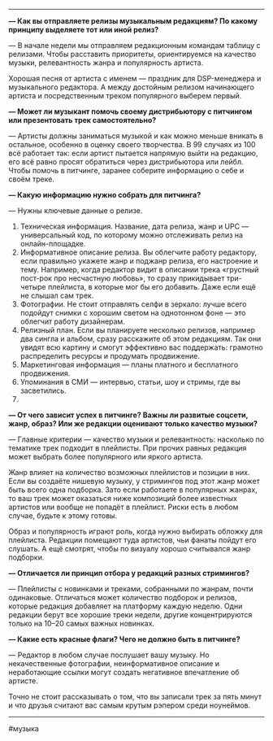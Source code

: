 * * *

**— Как вы отправляете релизы музыкальным редакциям? По какому принципу выделяете тот или иной релиз?**

— В начале недели мы отправляем редакционным командам таблицу с релизами. Чтобы расставить приоритеты, ориентируемся на качество музыки, релевантность жанра и популярность артиста.

Хорошая песня от артиста с именем — праздник для DSP-менеджера и музыкального редактора. А между достойным релизом начинающего артиста и посредственным треком популярного выберем первый.

**— Может ли музыкант помочь своему дистрибьютору с питчингом или презентовать трек самостоятельно?**

— Артисты должны заниматься музыкой и как можно меньше вникать в остальное, особенно в оценку своего творчества. В 99 случаях из 100 всё работает так: если артист пытается напрямую выйти на редакцию, его всё равно просят обратиться через дистрибьютора или лейбл. Чтобы помочь в питчинге, заранее соберите информацию о себе и своём треке.

**— Какую информацию нужно собрать для питчинга?**

— Нужны ключевые данные о релизе.

1. Техническая информация. Название, дата релиза, жанр и UPC — универсальный код, по которому можно отслеживать релиз на онлайн-площадке.
2. Информативное описание релиза. Вы облегчите работу редактору, если правильно укажете жанр и поджанр релиза, его настроение и тему. Например, когда редактор видит в описании трека «грустный пост-рок про несчастную любовь», то сразу прикидывает три-четыре плейлиста, в которые мог бы его добавить. Даже если ещё не слышал сам трек.
3. Фотографии. Не стоит отправлять селфи в зеркало: лучше всего подойдут снимки с хорошим светом на однотонном фоне — это облегчит работу дизайнерам.
4. Релизный план. Если вы планируете несколько релизов, например два сингла и альбом, сразу расскажите об этом редакциям. Так они увидят всю картину и смогут эффективно вас поддержать: грамотно распределить ресурсы и продумать продвижение.
5. Маркетинговая информация — планы платного и бесплатного продвижения.
6. Упоминания в СМИ — интервью, статьи, шоу и стримы, где вы засветились.
7. 
**— От чего зависит успех в питчинге? Важны ли развитые соцсети, жанр, образ? Или же редакции оценивают только качество музыки?**

— Главные критерии — качество музыки и релевантность: насколько по тематике трек подходит в плейлисты. При прочих равных редакция может выбрать более популярного или яркого артиста.

Жанр влияет на количество возможных плейлистов и позиции в них. Если вы создаёте нишевую музыку, у стримингов под этот жанр может быть всего одна подборка. Зато если работаете в популярных жанрах, то ваш трек может оказаться ниже композиций более известных артистов или вообще не попадёт в плейлист. Риски есть в любом случае, будьте к этому готовы.

Образ и популярность играют роль, когда нужно выбирать обложку для плейлиста. Редакции помещают туда артистов, чьи фанаты пойдут его слушать. А ещё смотрят, чтобы по визуалу хорошо считывался жанр подборки.

**— Отличается ли принцип отбора у редакций разных стримингов?**

— Плейлисты с новинками и треками, собранными по жанрам, почти одинаковые. Отличаться может количество подборок и релизов, которые редакция добавляет на платформу каждую неделю. Одни редакции берут все хорошие треки недели, другие концентрируются только на 10–20 самых важных новинках.

**— Какие есть красные флаги? Чего не должно быть в питчинге?**

— Редактор в любом случае послушает вашу музыку. Но некачественные фотографии, неинформативное описание и неработающие ссылки могут создать негативное впечатление об артисте.

Точно не стоит рассказывать о том, что вы записали трек за пять минут и что друзья считают вас самым крутым рэпером среди ноунеймов.

* * *
#музыка  